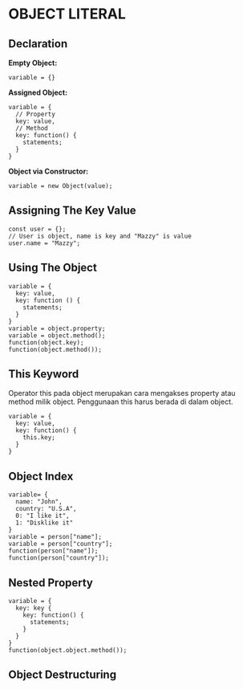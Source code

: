 # OBJECT LITERAL

## Declaration

**Empty Object:**

`variable = {}`

**Assigned Object:**

```
variable = {
  // Property
  key: value,
  // Method
  key: function() {
    statements;
  }
}
```

**Object via Constructor:**

`variable = new Object(value);`

## Assigning The Key Value

```
const user = {};
// User is object, name is key and "Mazzy" is value
user.name = "Mazzy";
```

## Using The Object

```
variable = {
  key: value,
  key: function () {
    statements;
  }
}
variable = object.property;
variable = object.method();
function(object.key);
function(object.method());
```

## This Keyword

Operator this pada object merupakan cara mengakses property atau method milik object. Penggunaan this harus berada di dalam object.

```
variable = {
  key: value,
  key: function() {
    this.key;
  }
}
```

## Object Index

```
variable= {
  name: "John",
  country: "U.S.A",
  0: "I like it",
  1: "Disklike it"
}
variable = person["name"];
variable = person["country"];
function(person["name"]);
function(person["country"]);
```

## Nested Property

```
variable = {
  key: key {
    key: function() {
      statements;
    }
  }
}
function(object.object.method());
```

## Object Destructuring